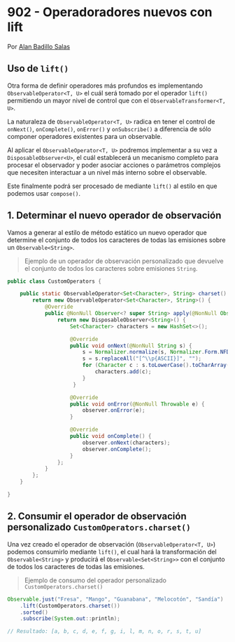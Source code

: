 # 902 - Operadoradores nuevos con lift

Por [Alan Badillo Salas](https://www.nomadacode.com)

## Uso de `lift()`

Otra forma de definir operadores más profundos es implementando `ObservableOperator<T, U>` el cuál será tomado por el operador `lift()` permitiendo un mayor nivel de control que con el `ObservableTransformer<T, U>`.

La naturaleza de `ObservableOperator<T, U>` radica en tener el control de `onNext()`, `onComplete()`, `onError()` y `onSubscribe()` a diferencia de sólo componer operadores existentes para un observable.

Al aplicar el `ObservableOperator<T, U>` podremos implementar a su vez a `DisposableObserver<U>`, el cuál establecerá un mecanismo completo para procesar el observador y poder asociar acciones o parámetros complejos que necesiten interactuar a un nivel más interno sobre el observable.

Este finalmente podrá ser procesado de mediante `lift()` al estilo en que podemos usar `compose()`.

## 1. Determinar el nuevo operador de observación

Vamos a generar al estilo de método estático un nuevo operador que determine el conjunto de todos los caracteres de todas las emisiones sobre un `Observable<String>`.

> Ejemplo de un operador de observación personalizado que devuelve el conjunto de todos los caracteres sobre emisiones `String`.

```java
public class CustomOperators {

    public static ObservableOperator<Set<Character>, String> charset() {
        return new ObservableOperator<Set<Character>, String>() {
            @Override
            public @NonNull Observer<? super String> apply(@NonNull Observer<? super Set<Character>> observer) throws Throwable {
                return new DisposableObserver<String>() {
                    Set<Character> characters = new HashSet<>();

                    @Override
                    public void onNext(@NonNull String s) {
                        s = Normalizer.normalize(s, Normalizer.Form.NFD);
                        s = s.replaceAll("[^\\p{ASCII}]", "");
                        for (Character c : s.toLowerCase().toCharArray()) {
                            characters.add(c);
                        }
                     }

                    @Override
                    public void onError(@NonNull Throwable e) {
                        observer.onError(e);
                    }

                    @Override
                    public void onComplete() {
                        observer.onNext(characters);
                        observer.onComplete();
                    }
                };
            }
        };
    }

}
```

## 2. Consumir el operador de observación personalizado `CustomOperators.charset()`

Una vez creado el operador de observación (`ObservableOperator<T, U>`) podemos consumirlo mediante `lift()`, el cual hará la transformación del `Observable<String>` y producirá el `Observable<Set<String>>` con el conjunto de todos los caracteres de todas las emisiones.

> Ejemplo de consumo del operador personalizado `CustomOperators.charset()`

```java
Observable.just("Fresa", "Mango", "Guanabana", "Melocotón", "Sandía")
    .lift(CustomOperators.charset())
    .sorted()
    .subscribe(System.out::println);

// Resultado: [a, b, c, d, e, f, g, i, l, m, n, o, r, s, t, u]
```